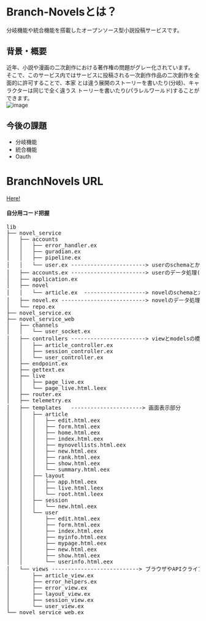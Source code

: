 # Branch-Novelsとは？
分岐機能や統合機能を搭載したオープンソース型小説投稿サービスです。

## 背景・概要

近年、小説や漫画の二次創作における著作権の問題がグレー化されています。<br>
そこで、このサービス内ではサービスに投稿される一次創作作品の二次創作を全面的に許可することで、本家
とは違う展開のストーリーを書いたり(分岐)、キャラクターは同じで全く違うス
トーリーを書いたり(パラレルワールド)することができます。
<br>
![image](https://user-images.githubusercontent.com/50546239/113131585-5ec9e880-9258-11eb-8591-a5c4b0eb6db0.png)

## 今後の課題
- 分岐機能
- 統合機能
- Oauth


# BranchNovels URL
[Here!](https://branchnovels.gigalixirapp.com/)


#### 自分用コード把握
<pre>
lib
├── novel_service
│   ├── accounts
│   │   ├── error_handler.ex
│   │   ├── guradian.ex
│   │   ├── pipeline.ex
│   │   └── user.ex -----------------------> userのschemaとかバリデーションとか
│   ├── accounts.ex -----------------------> userのデータ処理(model)
│   ├── application.ex
│   ├── novel
│   │   └── article.ex  -------------------> novelのschemaとかバリデーションとか
│   ├── novel.ex --------------------------> novelのデータ処理(model)
│   └── repo.ex
├── novel_service.ex
├── novel_service_web
│   ├── channels
│   │   └── user_socket.ex
│   ├── controllers -----------------------> viewとmodelsの橋渡しの部分(controller)
│   │   ├── article_controller.ex
│   │   ├── session_controller.ex
│   │   └── user_controller.ex
│   ├── endpoint.ex
│   ├── gettext.ex
│   ├── live
│   │   ├── page_live.ex
│   │   └── page_live.html.leex
│   ├── router.ex
│   ├── telemetry.ex
│   ├── templates   ----------------------> 画面表示部分
│   │   ├── article
│   │   │   ├── edit.html.eex
│   │   │   ├── form.html.eex
│   │   │   ├── home.html.eex
│   │   │   ├── index.html.eex
│   │   │   ├── mynovellists.html.eex
│   │   │   ├── new.html.eex
│   │   │   ├── rank.html.eex
│   │   │   ├── show.html.eex
│   │   │   └── summary.html.eex
│   │   ├── layout
│   │   │   ├── app.html.eex
│   │   │   ├── live.html.leex
│   │   │   └── root.html.leex
│   │   ├── session
│   │   │   └── new.html.eex
│   │   └── user
│   │       ├── edit.html.eex
│   │       ├── form.html.eex
│   │       ├── index.html.eex
│   │       ├── myinfo.html.eex
│   │       ├── mypage.html.eex
│   │       ├── new.html.eex
│   │       ├── show.html.eex
│   │       └── userinfo.html.eex
│   └── views ---------------------------> ブラウザやAPIクライアントに送信されるレスポンスの本文をレンダリングする
│       ├── article_view.ex
│       ├── error_helpers.ex
│       ├── error_view.ex
│       ├── layout_view.ex
│       ├── session_view.ex
│       └── user_view.ex
└── novel_service_web.ex
</pre>

